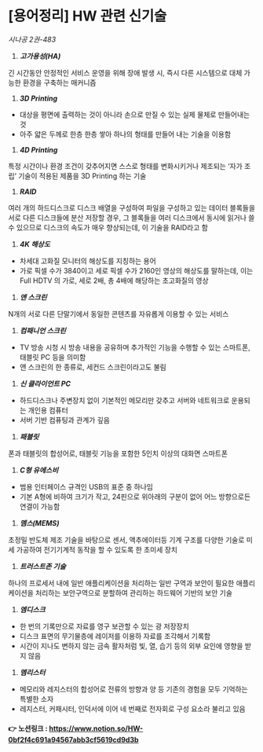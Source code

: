 # [용어정리] HW 관련 신기술

*시나공 2권-483*

1. ***고가용성(HA)***

긴 시간동안 안정적인 서비스 운영을 위해 장애 발생 시, 즉시 다른 시스템으로 대체 가능한 환경을 구축하는 매커니즘

1. ***3D Printing***
- 대상을 평면에 출력하는 것이 아니라 손으로 만질 수 있는 실제 물체로 만들어내는 것
- 아주 얇은 두께로 한층 한층 쌓아 하나의 형태를 만들어 내는 기술을 이용함

1. ***4D Printing***

특정 시간이나 환경 조건이 갖추어지면 스스로 형태를 변화시키거나 제조되는 ‘자가 조립’ 기술이 적용된 제품을 3D Printing 하는 기술

1. ***RAID***

여러 개의 하드디스크로 디스크 배열을 구성하여 파일을 구성하고 있는 데이터 블록들을 서로 다른 디스크들에 분산 저장할 경우, 그 블록들을 여러 디스크에서 동시에 읽거나 쓸 수 있으므로 디스크의 속도가 매우 향상되는데, 이 기술을 RAID라고 함

1. ***4K 해상도***
- 차세대 고화질 모니터의 해상도를 지칭하는 용어
- 가로 픽셀 수가 3840이고 세로 픽셀 수가 2160인 영상의 해상도를 말하는데, 이는 Full HDTV 의 가로, 세로 2배, 총 4배에 해당하는 초고화질의 영상

1. ***앤 스크린***

N개의 서로 다른 단말기에서 동일한 콘텐츠를 자유롭게 이용할 수 있는 서비스

1. ***컴패니언 스크린***
- TV 방송 시청 시 방송 내용을 공유하며 추가적인 기능을 수행할 수 있는 스마트폰, 태블릿 PC 등을 의미함
- 앤 스크린의 한 종류로, 세컨드 스크린이라고도 불림

1. ***신 클라이언트 PC***
- 하드디스크나 주변장치 없이 기본적인 메모리만 갖추고 서버와 네트워크로 운용되는 개인용 컴퓨터
- 서버 기반 컴퓨팅과 관계가 깊음

1. ***패블릿*** 

폰과 태블릿의 합성어로, 태블릿 기능을 포함한 5인치 이상의 대화면 스마트폰

1. ***C형 유에스비***
- 범용 인터페이스 규격인 USB의 표준 중 하나임
- 기본 A형에 비하여 크기가 작고, 24핀으로 위아래의 구분이 없어 어느 방향으로든 연결이 가능함

1. ***멤스(MEMS)***

초정밀 반도체 제조 기술을 바탕으로 센서, 액추에이터등 기계 구조를 다양한 기술로 미세 가공하여 전기기계적 동작을 할 수 있도록 한 초미세 장치

1. ***트러스트존 기술***

하나의 프로세서 내에 일반 애플리케이션을 처리하는 일반 구역과 보안이 필요한 애플리케이션을 처리하는 보안구역으로 분할하여 관리하는 하드웨어 기반의 보안 기술

1. ***엠디스크***
- 한 번의 기록만으로 자료를 영구 보관할 수 있는 광 저장장치
- 디스크 표면의 무기물층에 레이저를 이용하 자료를 조각해서 기록함
- 시간이 지나도 변하지 않는 금속 활자처럼 빛, 열, 습기 등의 외부 요인에 영향을 받지 않음

1. ***멤리스터***
- 메모리와 레지스터의 합성어로 전류의 방향과 양 등 기존의 경험을 모두 기억하는 특별한 소자
- 레지스터, 커패시터, 인덕서에 이어 네 번째로 전자회로 구성 요소라 불리고 있음

#### 👉 노션링크 : https://www.notion.so/HW-0bf2f4c691a94567abb3cf5619cd9d3b
